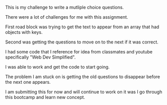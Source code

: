 This is my challenge to write a mutliple choice questions.

There were a lot of challenges for me with this assignment.

First road block was trying to get the text to appear from an array that had objects with keys.

Second was getting the questions to move on to the next if it was correct.

I had some code that I reference for idea from classmates and youtube specifically "Web Dev Simplified".

I was able to work and get the code to start going.

The problem I am stuck on is getting the old questions to disappear before the next one appears.

I am submitting this for now and will continue to work on it was I go through this bootcamp and learn new concept.
